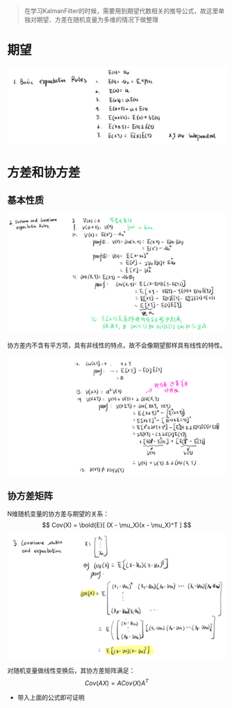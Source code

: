 > 在学习KalmanFilter的时候，需要用到期望代数相关的推导公式，故这里单独对期望、方差在随机变量为多维的情况下做整理

期望
====

<img src="ExpectationAndVariance.assets/image-20220816103547663.png" alt="image-20220816103547663" style="zoom:80%;" />

方差和协方差
============

基本性质
--------

<img src="ExpectationAndVariance.assets/image-20220816103604924.png" alt="image-20220816103604924" style="zoom:80%;" />

协方差内不含有平方项，具有非线性的特点，故不会像期望那样具有线性的特性。

<img src="ExpectationAndVariance.assets/image-20220816103619413.png" alt="image-20220816103619413" style="zoom:80%;" />

协方差矩阵
----------

N维随机变量的协方差与期望的关系：
$$
Cov(X) = \bold{E}[ (X - \mu_X)(x - \mu_X)^T ]
$$
<img src="ExpectationAndVariance.assets/image-20220816103639650.png" alt="image-20220816103639650" style="zoom:80%;" />

对随机变量做线性变换后，其协方差矩阵满足：
$$
Cov(AX) = ACov(X)A^T
$$

- 带入上面的公式即可证明

